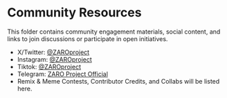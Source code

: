 # Community Resources

This folder contains community engagement materials, social content, and links to join discussions or participate in open initiatives.

- X/Twitter: [@ZAROproject](https://x.com/ZAROproject)
- Instagram: [@ZAROproject](https://www.instagram.com/zaroproject)
- Tiktok:    [@ZAROproject](https://www.tiktok.com/@zaroproject)
- Telegram: [ZARO Project Official](https://t.me/zaroprojectofficial)
- Remix & Meme Contests, Contributor Credits, and Collabs will be listed here.
